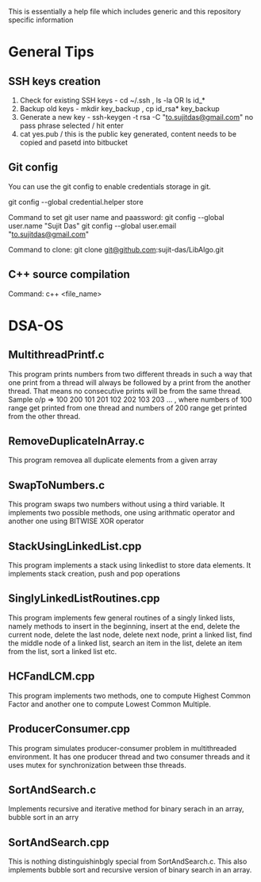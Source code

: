 This is essentially a help file which includes generic and this repository specific information

# General Tips

## SSH keys creation

1. Check for existing SSH keys - cd ~/.ssh , ls -la OR ls id_*
2. Backup old keys - mkdir key_backup , cp id_rsa* key_backup
3. Generate a new key - 
   ssh-keygen -t rsa -C "to.sujitdas@gmail.com"
   no pass phrase selected / hit enter
4. cat yes.pub   / this is the public key generated, content needs to be copied and pasetd into bitbucket

## Git config

You can use the git config to enable credentials storage in git.

git config --global credential.helper store

Command to set git user name and paassword:
git config --global user.name "Sujit Das"
git config --global user.email "to.sujitdas@gmail.com"

Command to clone: git clone git@github.com:sujit-das/LibAlgo.git

## C++ source compilation

Command: c++ <file_name> 

# DSA-OS

## MultithreadPrintf.c

This program prints numbers from two different threads in such a way that one print from a thread will always be followed by a print from the another thread.
That means no consecutive prints will be from the same thread.
Sample o/p => 100
              200
              101
              201
              102
              202
              103
              203
              ...
              , where numbers of 100 range get printed from one thread and numbers of 200 range get printed from the other thread.
              
## RemoveDuplicateInArray.c

This program removea all duplicate elements from a given array

## SwapToNumbers.c

This program swaps two numbers without using a third variable. It implements two possible methods, one using arithmatic operator and another one using BITWISE XOR operator

## StackUsingLinkedList.cpp

This program implements a stack using linkedlist to store data elements. It implements stack creation, push and pop operations

## SinglyLinkedListRoutines.cpp

This program implements few general routines of a singly linked lists, namely methods to insert in the beginning, insert at the end, delete the current node, delete the last node, delete next node, print a linked list, find the middle node of a linked list, search an item in the list, delete an item from the list, sort a linked list etc.

## HCFandLCM.cpp

This program implements two methods, one to compute Highest Common Factor and another one to compute Lowest Common Multiple.

## ProducerConsumer.cpp

This program simulates producer-consumer problem in multithreaded environment. It has one producer thread and two consumer threads and it uses mutex for synchronization between thse threads.

## SortAndSearch.c

Implements recursive and iterative method for binary serach in an array, bubble sort in an arry

## SortAndSearch.cpp

This is nothing distinguishinbgly special from SortAndSearch.c. This also implements bubble sort and recursive version of binary search in an array.
